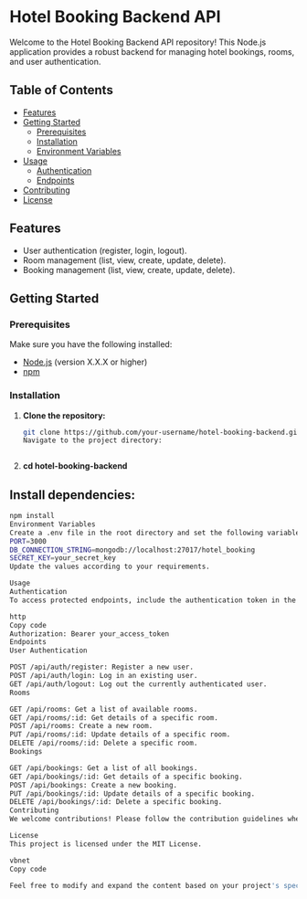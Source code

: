 # Hotel Booking Backend API

Welcome to the Hotel Booking Backend API repository! This Node.js application provides a robust backend for managing hotel bookings, rooms, and user authentication.

## Table of Contents

- [Features](#features)
- [Getting Started](#getting-started)
  - [Prerequisites](#prerequisites)
  - [Installation](#installation)
  - [Environment Variables](#environment-variables)
- [Usage](#usage)
  - [Authentication](#authentication)
  - [Endpoints](#endpoints)
- [Contributing](#contributing)
- [License](#license)

## Features

- User authentication (register, login, logout).
- Room management (list, view, create, update, delete).
- Booking management (list, view, create, update, delete).

## Getting Started

### Prerequisites

Make sure you have the following installed:

- [Node.js](https://nodejs.org/) (version X.X.X or higher)
- [npm](https://www.npmjs.com/)

### Installation

1. **Clone the repository:**

   ```bash
   git clone https://github.com/your-username/hotel-booking-backend.git
   Navigate to the project directory:



2. **cd hotel-booking-backend**
## Install dependencies:

 ```bash
npm install
Environment Variables
Create a .env file in the root directory and set the following variables:
PORT=3000
DB_CONNECTION_STRING=mongodb://localhost:27017/hotel_booking
SECRET_KEY=your_secret_key
Update the values according to your requirements.

Usage
Authentication
To access protected endpoints, include the authentication token in the Authorization header of your requests:

http
Copy code
Authorization: Bearer your_access_token
Endpoints
User Authentication

POST /api/auth/register: Register a new user.
POST /api/auth/login: Log in an existing user.
GET /api/auth/logout: Log out the currently authenticated user.
Rooms

GET /api/rooms: Get a list of available rooms.
GET /api/rooms/:id: Get details of a specific room.
POST /api/rooms: Create a new room.
PUT /api/rooms/:id: Update details of a specific room.
DELETE /api/rooms/:id: Delete a specific room.
Bookings

GET /api/bookings: Get a list of all bookings.
GET /api/bookings/:id: Get details of a specific booking.
POST /api/bookings: Create a new booking.
PUT /api/bookings/:id: Update details of a specific booking.
DELETE /api/bookings/:id: Delete a specific booking.
Contributing
We welcome contributions! Please follow the contribution guidelines when submitting pull requests or opening issues.

License
This project is licensed under the MIT License.

vbnet
Copy code

Feel free to modify and expand the content based on your project's specific detail
